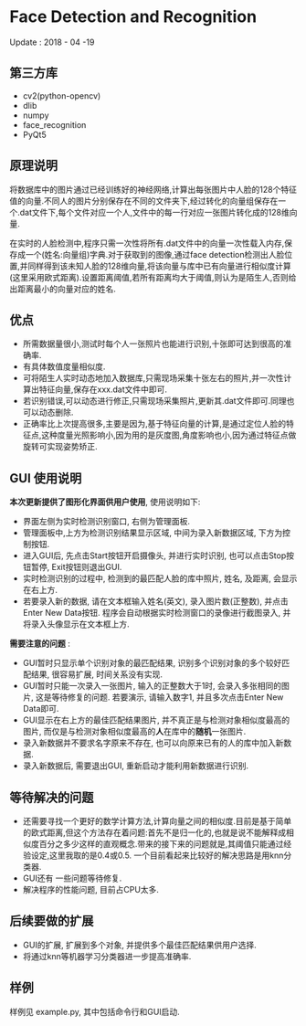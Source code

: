 # Face Detection and Recognition

Update : 2018 - 04 -19

## 第三方库

* cv2(python-opencv)
* dlib
* numpy
* face_recognition
* PyQt5


## 原理说明

将数据库中的图片通过已经训练好的神经网络,计算出每张图片中人脸的128个特征值的向量.不同人的图片分别保存在不同的文件夹下,经过转化的向量组保存在一个.dat文件下,每个文件对应一个人,文件中的每一行对应一张图片转化成的128维向量.

在实时的人脸检测中,程序只需一次性将所有.dat文件中的向量一次性载入内存,保存成一个(姓名:向量组)字典.对于获取到的图像,通过face detection检测出人脸位置,并同样得到该未知人脸的128维向量,将该向量与库中已有向量进行相似度计算(这里采用欧式距离).设置距离阈值,若所有距离均大于阈值,则认为是陌生人,否则给出距离最小的向量对应的姓名.

## 优点

* 所需数据量很小,测试时每个人一张照片也能进行识别,十张即可达到很高的准确率.
* 有具体数值度量相似度.
* 可将陌生人实时动态地加入数据库,只需现场采集十张左右的照片,并一次性计算出特征向量,保存在xxx.dat文件中即可.
* 若识别错误,可以动态进行修正,只需现场采集照片,更新其.dat文件即可.同理也可以动态删除.
* 正确率比上次提高很多,主要是因为,基于特征向量的计算,是通过定位人脸的特征点,这种度量光照影响小,因为用的是灰度图,角度影响也小,因为通过特征点做旋转可实现姿势矫正.

## GUI 使用说明

**本次更新提供了图形化界面供用户使用**, 使用说明如下:

* 界面左侧为实时检测识别窗口, 右侧为管理面板.
* 管理面板中,上方为检测识别结果显示区域, 中间为录入新数据区域, 下方为控制按钮.
* 进入GUI后, 先点击Start按钮开启摄像头, 并进行实时识别, 也可以点击Stop按钮暂停, Exit按钮则退出GUI.
* 实时检测识别的过程中, 检测到的最匹配人脸的库中照片, 姓名, 及距离, 会显示在右上方.
* 若要录入新的数据, 请在文本框输入姓名(英文), 录入图片数(正整数), 并点击Enter New Data按钮. 程序会自动根据实时检测窗口的录像进行截图录入, 并将录入头像显示在文本框上方.

**需要注意的问题** :

* GUI暂时只显示单个识别对象的最匹配结果, 识别多个识别对象的多个较好匹配结果, 很容易扩展, 时间关系没有实现.
* GUI暂时只能一次录入一张图片, 输入的正整数大于1时, 会录入多张相同的图片, 这是等待修复的问题. 若要演示, 请输入数字1, 并且多次点击Enter New Data即可.
* GUI显示在右上方的最佳匹配结果图片, 并不真正是与检测对象相似度最高的图片, 而仅是与检测对象相似度最高的**人**在库中的**随机**一张图片.
* 录入新数据并不要求名字原来不存在, 也可以向原来已有的人的库中加入新数据.
* 录入新数据后, 需要退出GUI, 重新启动才能利用新数据进行识别.


## 等待解决的问题

* 还需要寻找一个更好的数学计算方法,计算向量之间的相似度.目前是基于简单的欧式距离,但这个方法存在着问题:首先不是归一化的,也就是说不能解释成相似度百分之多少这样的直观概念.带来的接下来的问题就是,其阈值只能通过经验设定,这里我取的是0.4或0.5. 一个目前看起来比较好的解决思路是用knn分类器.
* GUI还有 一些问题等待修复.
* 解决程序的性能问题, 目前占CPU太多.

## 后续要做的扩展

* GUI的扩展, 扩展到多个对象, 并提供多个最佳匹配结果供用户选择.
* 将通过knn等机器学习分类器进一步提高准确率.

## 样例

样例见 example.py, 其中包括命令行和GUI启动.

